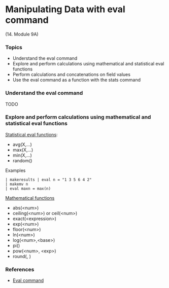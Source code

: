 # Manipulating Data with eval command


(14. Module 9A)
### Topics
* Understand the eval command
* Explore and perform calculations using mathematical and statistical eval functions
* Perform calculations and concatenations on field values
* Use the eval command as a function with the stats command

### Understand the eval command
TODO

### Explore and perform calculations using mathematical and statistical eval functions
[Statistical eval functions](https://docs.splunk.com/Documentation/Splunk/9.0.0/SearchReference/StatisticalFunctions):
* avg(X,...)
* max(X,...)
* min(X,...)
* random()
 
Examples
```
| makeresults | eval n = "1 3 5 6 4 2" 
| makemv n
| eval maxn = max(n)
```

[Mathematical functions](https://docs.splunk.com/Documentation/SCS/current/SearchReference/MathematicalFunctions#Mathematical_functions)
* abs(&lt;num&gt;)
* ceiling(&lt;num&gt;) or ceil(&lt;num&gt;)
* exact(&lt;expression&gt;)
* exp(&lt;num&gt;)
* floor(&lt;num&gt;)
* ln(&lt;num&gt;)
* log(&lt;num&gt;,&lt;base&gt;)
* pi()
* pow(&lt;num&gt;, &lt;exp&gt;)
* round(<num>, <precision>)



### References
* [Eval command](https://docs.splunk.com/Documentation/SCS/current/SearchReference/EvalCommandOverview)
